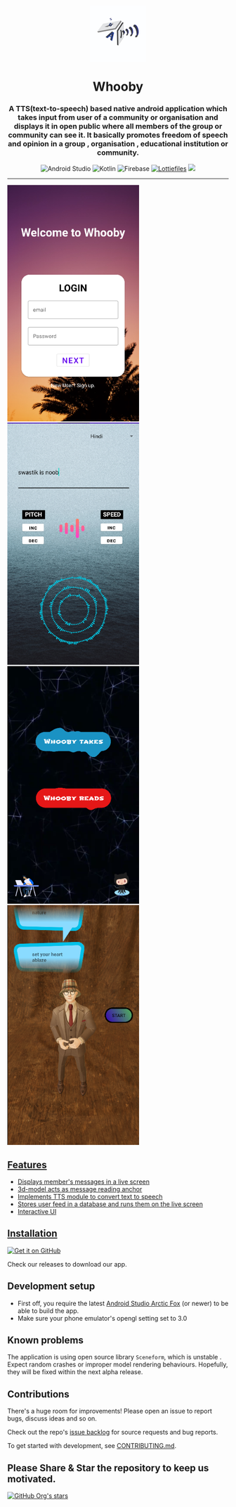<div align="center">
    <img src="https://github.com/Philotes-exceptus/Whooby/blob/main/pictures/app_icon.png" href="https://github.com/SceneView/sceneform-android" width="128" height="128" style="display: block; margin: 0 auto"/>
    <h1>Whooby</h1>
    <h3><p>A TTS(text-to-speech) based native android application which takes input from user of a community or organisation and displays it in open public where all members of the group or community can see it. It basically promotes freedom of speech and opinion in a group , organisation , educational institution or community.</p></h3>

![Android Studio](https://img.shields.io/badge/Android%20Studio-3DDC84.svg?style=for-the-badge&logo=android-studio&logoColor=white)
![Kotlin](https://img.shields.io/badge/kotlin-%230095D5.svg?style=for-the-badge&logo=kotlin&logoColor=white)
  ![Firebase](https://img.shields.io/badge/firebase-%23039BE5.svg?style=for-the-badge&logo=firebase)
    <a href="https://www.lottiefiles.com/"><img src="https://img.shields.io/badge/-Lottie%20Files-yellow" alt="Lottiefiles" width="100" /></a>
  <a href="https://github.com/SceneView/sceneform-android"><img src="https://raw.githubusercontent.com/kboy-silvergym/ARCore-Kotlin-Sampler/master/readmeImages/sceneform.jpg" width="100" />

</div>

---

<p>
   <img src="https://github.com/Philotes-exceptus/Whooby/blob/main/pictures/5.PNG" width="300" />
  <img src="https://github.com/Philotes-exceptus/Whooby/blob/main/pictures/1.PNG" width="300" />
  <img src="https://github.com/Philotes-exceptus/Whooby/blob/main/pictures/6.PNG" width="300" />
  <img src="https://github.com/Philotes-exceptus/Whooby/blob/main/pictures/7.PNG" width="300" />
</p>

## Features
- Displays member's messages in a live screen
- 3d-model acts as message reading anchor
- Implements TTS module to convert text to speech
- Stores user feed in a database and runs them on the live screen 
- Interactive UI


## Installation
[<img src="https://github.com/machiav3lli/oandbackupx/blob/034b226cea5c1b30eb4f6a6f313e4dadcbb0ece4/badge_github.png" alt="Get it on GitHub" height="80">](https://github.com/Philotes-exceptus/Whooby/releases/tag/1.0)

Check our releases to download our app.

## Development setup

- First off, you require the latest [Android Studio Arctic Fox](https://developer.android.com/studio) (or newer) to be able to build the app.
- Make sure your phone emulator's opengl setting set to 3.0

## Known problems
The application is using open source library `Sceneform`, which is unstable . Expect random crashes or improper model rendering behaviours. Hopefully, they will be fixed within the next alpha release.

## Contributions
There's a huge room for improvements! Please open an issue to report bugs, discuss ideas and so on.

Check out the repo's [issue backlog](https://github.com/Philotes-exceptus/Whooby/issues) for source requests and bug reports.

To get started with development, see [CONTRIBUTING.md](./CONTRIBUTING.md).

## Please Share & Star the repository to keep us motivated.
  <a href = "https://github.com/Philotes-exceptus/Whooby">
     <img alt="GitHub Org's stars" src="https://img.shields.io/github/stars/Philotes-exceptus?style=social">
  </a>
  
